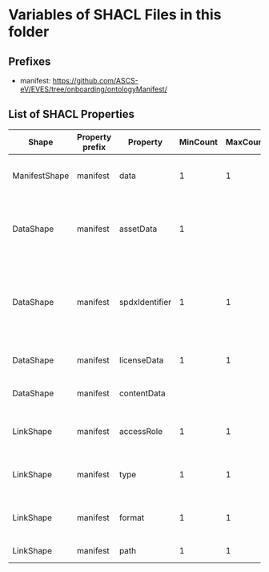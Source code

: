 # Variables of SHACL Files in this folder

## Prefixes

- manifest: <https://github.com/ASCS-eV/EVES/tree/onboarding/ontologyManifest/>

## List of SHACL Properties

| Shape | Property prefix | Property | MinCount | MaxCount | Description | Datatype/NodeKind | Filename |
| --- | --- | --- | --- | --- | --- | --- | --- |
| ManifestShape | manifest | data | 1 | 1 | description of the content and filestructure of the uploaded asset |  | manifest_shacl.ttl |
| DataShape | manifest | assetData | 1 |  | reference and description to asset data and other data not falling under content data |  | manifest_shacl.ttl |
| DataShape | manifest | spdxIdentifier | 1 | 1 | any spdx identifier or LicenseRef-Custom-Commercial-Agreement or LicenseRef-Policy-Smart-ContractReference | <http://www.w3.org/2001/XMLSchema#string> | manifest_shacl.ttl |
| DataShape | manifest | licenseData | 1 | 1 | reference and description to license data |  | manifest_shacl.ttl |
| DataShape | manifest | contentData |  |  | reference and description to content data |  | manifest_shacl.ttl |
| LinkShape | manifest | accessRole | 1 | 1 | access role which is related to the corresponding data | <http://www.w3.org/2001/XMLSchema#string> | manifest_shacl.ttl |
| LinkShape | manifest | type | 1 | 1 | type of patch which is related to the corresponding data | <http://www.w3.org/2001/XMLSchema#string> | manifest_shacl.ttl |
| LinkShape | manifest | format | 1 | 1 | format of the file from the corresponding path | <http://www.w3.org/2001/XMLSchema#string> | manifest_shacl.ttl |
| LinkShape | manifest | path | 1 | 1 | Enter path as URL or DID. | <http://www.w3.org/2001/XMLSchema#anyURI> | manifest_shacl.ttl |
